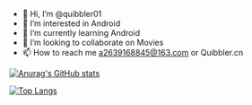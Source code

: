- 👋 Hi, I’m @quibbler01
- 👀 I’m interested in Android
- 🌱 I’m currently learning Android
- 💞️ I’m looking to collaborate on Movies
- 📫 How to reach me a2639168845@163.com or Quibbler.cn

[![Anurag's GitHub stats](https://github-readme-stats.vercel.app/api?username=quibbler01)](https://github.com/anuraghazra/github-readme-stats)

[![Top Langs](https://github-readme-stats.vercel.app/api/top-langs/?username=quibbler01&hide=HTML,PHP,javascript,css,scss)](https://github.com/anuraghazra/github-readme-stats)

<!---
quibbler01/quibbler01 is a ✨ special ✨ repository because its `README.md` (this file) appears on your GitHub profile.
You can click the Preview link to take a look at your changes.
--->
